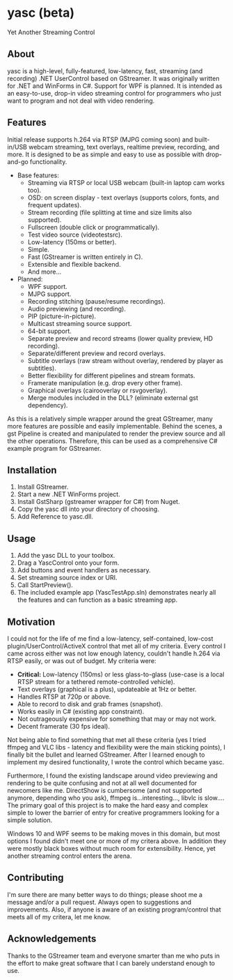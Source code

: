 # yasc (beta)
Yet Another Streaming Control

## About
yasc is a high-level, fully-featured, low-latency, fast, streaming (and recording) .NET UserControl based on GStreamer. It was originally written for .NET and WinForms in C#. Support for WPF is planned. It is intended as an easy-to-use, drop-in video streaming control for programmers who just want to program and not deal with video rendering.

## Features
Initial release supports h.264 via RTSP (MJPG coming soon) and built-in/USB webcam streaming, text overlays, realtime preview, recording, and more. It is designed to be as simple and easy to use as possible with drop-and-go functionality. 

* Base features: 
  * Streaming via RTSP or local USB webcam (built-in laptop cam works too).
  * OSD: on screen display - text overlays (supports colors, fonts, and frequent updates).
  * Stream recording (file splitting at time and size limits also supported). 
  * Fullscreen (double click or programmatically). 
  * Test video source (videotestsrc). 
  * Low-latency (150ms or better). 
  * Simple.
  * Fast (GStreamer is written entirely in C). 
  * Extensible and flexible backend.
  * And more... 
* Planned: 
  * WPF support. 
  * MJPG support. 
  * Recording stitching (pause/resume recordings). 
  * Audio previewing (and recording).
  * PIP (picture-in-picture). 
  * Multicast streaming source support.
  * 64-bit support. 
  * Separate preview and record streams (lower quality preview, HD recording).
  * Separate/different preview and record overlays. 
  * Subtitle overlays (raw stream without overlay, rendered by player as subtitles). 
  * Better flexibility for different pipelines and stream formats. 
  * Framerate manipulation (e.g. drop every other frame).
  * Graphical overlays (cairooverlay or rsvgoverlay).
  * Merge modules included in the DLL? (eliminate external gst dependency). 
  
As this is a relatively simple wrapper around the great GStreamer, many more features are possible and easily implementable. Behind the scenes, a gst Pipeline is created and manipulated to render the preview source and all the other operations. Therefore, this can be used as a comprehensive C# example program for GStreamer. 
  
## Installation
1. Install GStreamer. 
1. Start a new .NET WinForms project. 
1. Install GstSharp (gstreamer wrapper for C#) from Nuget.
1. Copy the yasc dll into your directory of choosing. 
1. Add Reference to yasc.dll. 

## Usage 
1. Add the yasc DLL to your toolbox. 
1. Drag a YascControl onto your form. 
1. Add buttons and event handlers as necessary.
1. Set streaming source index or URI. 
1. Call StartPreview().
1. The included example app (YascTestApp.sln) demonstrates nearly all the features and can function as a basic streaming app. 

## Motivation
I could not for the life of me find a low-latency, self-contained, low-cost plugin/UserControl/ActiveX control that met all of my criteria. Every control I came across either was not low enough latency, couldn't handle h.264 via RTSP easily, or was out of budget. My criteria were: 

* **Critical:** Low-latency (150ms) or less glass-to-glass (use-case is a local RTSP stream for a tethered remote-controlled vehicle).
* Text overlays (graphical is a plus), updateable at 1Hz or better.
* Handles RTSP at 720p or above. 
* Able to record to disk and grab frames (snapshot). 
* Works easily in C# (existing app constraint). 
* Not outrageously expensive for something that may or may not work.
* Decent framerate (30 fps ideal).

Not being able to find something that met all these criteria (yes I tried ffmpeg and VLC libs - latency and flexibility were the main sticking points), I finally bit the bullet and learned GStreamer. After I learned enough to implement my desired functionality, I wrote the control which became yasc. 

Furthermore, I found the existing landscape around video previewing and rendering to be quite confusing and not at all well documented for newcomers like me. DirectShow is cumbersome (and not supported anymore, depending who you ask), ffmpeg is...interesting..., libvlc is slow.... The primary goal of this project is to make the hard easy and complex simple to lower the barrier of entry for creative programmers looking for a simple solution. 

Windows 10 and WPF seems to be making moves in this domain, but most options I found didn't meet one or more of my critera above. In addition they were mostly black boxes without much room for extensibility. Hence, yet another streaming control enters the arena. 

## Contributing 
I'm sure there are many better ways to do things; please shoot me a message and/or a pull request. Always open to suggestions and improvements. Also, if anyone is aware of an existing program/control that meets all of my critera, let me know. 

## Acknowledgements
Thanks to the GStreamer team and everyone smarter than me who puts in the effort to make great software that I can barely understand enough to use. 
